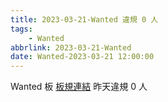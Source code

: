 ```yaml
---
title: 2023-03-21-Wanted 違規 0 人
tags:
    - Wanted
abbrlink: 2023-03-21-Wanted
date: Wanted-2023-03-21 12:00:00
---
```

Wanted 板 [板規連結](https://www.ptt.cc/bbs/Wanted/M.1608829773.A.D3B.html)
昨天違規 0 人

